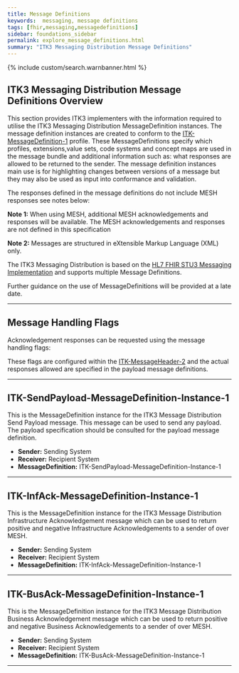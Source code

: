 ```yaml
---
title: Message Definitions
keywords:  messaging, message definitions
tags: [fhir,messaging,messagedefinitions]
sidebar: foundations_sidebar
permalink: explore_message_definitions.html
summary: "ITK3 Messaging Distribution Message Definitions"
---
```


{% include custom/search.warnbanner.html %}

## ITK3 Messaging Distribution Message Definitions Overview ##
This section provides ITK3 implementers with the information required to utilise the ITK3 Messaging Distribution MessageDefinition instances. The message definition instances are created to conform to the [ITK-MessageDefinition-1](https://fhir.nhs.uk/STU3/StructureDefinition/ITK-MessageDefinition-1) profile. These MessageDefinitions specify which profiles, extensions,value sets, code systems and concept maps are used in the message bundle and additional information such as: what responses are allowed to be returned to the sender. The message definition instances main use is for highlighting changes between versions of a message but they may also be used as input into conformance and validation. 

The responses defined in the message definitions do not include MESH responses see notes below:

**Note 1:** When using MESH, additional MESH acknowledgements and responses will be available.  The MESH acknowledgements and responses are not defined in this specification

**Note 2:** Messages are structured in eXtensible Markup Language (XML) only.

The ITK3 Messaging Distribution is based on the [HL7 FHIR STU3 Messaging Implementation](http://hl7.org/fhir/messaging.html) and supports multiple Message Definitions. 

Further guidance on the use of MessageDefinitions will be provided at a late date.
   
----------

## Message Handling Flags ##

Acknowledgement responses can be requested using the message handling flags:

These flags are configured within the [ITK-MessageHeader-2](https://fhir.nhs.uk/STU3/StructureDefinition/ITK-MessageHeader-2) and the actual responses allowed are specified in the payload message definitions. 

---

## ITK-SendPayload-MessageDefinition-Instance-1 ##

This is the MessageDefinition instance for the ITK3 Message Distribution Send Payload message. This message can be used to send any payload. The payload specification should be consulted for the payload message definition. 

- **Sender:**  Sending System
- **Receiver:** Recipient System
- **MessageDefinition:** ITK-SendPayload-MessageDefinition-Instance-1

<script src="https://gist.github.com/IOPS-DEV/3fb9cde87dc0fc9da48100f9efafef07.js"></script>

---

## ITK-InfAck-MessageDefinition-Instance-1 ##

This is the MessageDefinition instance for the ITK3 Message Distribution Infrastructure Acknowledgement message which can be used to return positive and negative Infrastructure Acknowledgements to a sender of over MESH.

- **Sender:** Sending System
- **Receiver:** Recipient System
- **MessageDefinition:** ITK-InfAck-MessageDefinition-Instance-1

<script src="https://gist.github.com/IOPS-DEV/e4cefe1ba05fc847574d768e93b2cba7.js"></script>

----------

## ITK-BusAck-MessageDefinition-Instance-1 ##

This is the MessageDefinition instance for the ITK3 Message Distribution Business Acknowledgement message which can be used to return positive and negative Business Acknowledgements to a sender of over MESH.

- **Sender:** Sending System
- **Receiver:** Recipient System
- **MessageDefinition:** ITK-BusAck-MessageDefinition-Instance-1

<script src="https://gist.github.com/IOPS-DEV/dabb8d801f2ef88b7bd6311fd26b1eb2.js"></script>

----------









